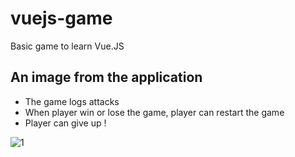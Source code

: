 # vuejs-game
Basic game to learn Vue.JS

## An image from the application
- The game logs attacks
- When player win or lose the game, player can restart the game
- Player can give up !

![1](https://user-images.githubusercontent.com/65118839/147330845-6eb8b93f-6179-45db-ba38-acb5854c0486.PNG)
